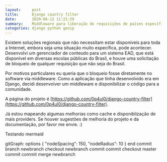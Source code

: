 ```yaml
---
layout:     post
title:      Django country filter
date:       2020-06-12 11:21:29
summary:    Middleware para liberação de requisições de países específicos via Django.
categories: django python geoip
---
```


Existem soluções regionais que não necessitam estar disponíveis para toda a Internet, embora seja uma situação muito específica, pode acontecer. Desenvolvi um gerenciador de conteudo para um sistema EAD, que está disponível em diversas escolas públicas do Brasil, e houve uma solicitação de bloqueio de qualquer requisição que não seja do Brasil.

Por motivos particulares eu queria que o bloqueio fosse diretamente no software via middleware. Como a aplicação que tinha desenvolvido era em Django, decidi desenvolver um middleware e disponibilizar o código para a comunidade.

A página do projeto é [https://github.com/0p4ul0/django-country-filter](https://github.com/0p4ul0/django-country-filter).

Já estou mapeando algumas melhorias como cache e disponiblização de mais providers.
Se houver sugestões de melhoria do projeto e da documentação, por favor me envie. :)

Testando mermaid

<div class="mermaid">
gitGraph:
options
{
    "nodeSpacing": 150,
    "nodeRadius": 10
}
end
commit
branch newbranch
checkout newbranch
commit
commit
checkout master
commit
commit
merge newbranch
</div>
